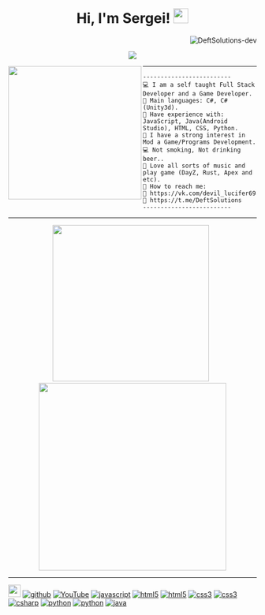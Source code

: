 <h1 align="center">
Hi, I'm Sergei!
 <img src="https://media.giphy.com/media/hvRJCLFzcasrR4ia7z/giphy.gif" width="30"></h1>
 <img src="https://gpvc.arturio.dev/DeftSolutions-dev" align='right' alt="DeftSolutions-dev" /> 
<br/>
<p align="center">
  <a href="https://github.com/DeftSolutions-dev/readme-typing-svg">
    <img src="https://readme-typing-svg.herokuapp.com?lines=Developer+Cheat;Unity+Game;Freelancer;Always%20learning%20new%20things&center=true&width=380&height=45">
    </a>
</p>
<img align="left" src="https://i.pinimg.com/564x/69/dc/3c/69dc3cec93572d301bb75854ae260a07.jpg" alt="" width="270" />

<hr>

```
-------------------------
💻 I am a self taught Full Stack Developer and a Game Developer.
🌟 Main languages: C#, C#(Unity3d).
🚩 Have experience with: JavaScript, Java(Android Studio), HTML, CSS, Python.
🔭 I have a strong interest in Mod a Game/Programs Development.
💻 Not smoking, Not drinking beer..
🎵 Love all sorts of music and play game (DayZ, Rust, Apex and etc).
💖 How to reach me: 
💖 https://vk.com/devil_lucifer69 
💖 https://t.me/DeftSolutions 
-------------------------
```
<hr>
<p align="center"> 
   <img src="https://github-readme-stats.vercel.app/api/top-langs/?username=DeftSolutions-dev&theme=merko&layout=compact" width="317" />
   <span>&nbsp;</span>
   <img src="https://github-readme-streak-stats.herokuapp.com/?user=DeftSolutions-dev&theme=tokyonight&hide_border=false" width="380"/>
</p>
<hr>

   [<img src='https://upload.wikimedia.org/wikipedia/commons/6/60/VK_Full_Logo_%282021-present%29.svg' alt='website' height="25px">](https://vk.com/devil_lucifer69)   [<img src='https://img.shields.io/badge/GitHub-%2312100E.svg?&style=for-the-badge&logo=Github&logoColor=white' alt='github'>](https://github.com/DeftSolutions-dev)  [<img src='https://img.shields.io/badge/YouTube-FF0000?style=for-the-badge&logo=youtube&logoColor=white' alt='YouTube'>](https://www.youtube.com/@desirepro_69)  [<img src='https://img.shields.io/badge/JavaScript-323330?style=for-the-badge&logo=javascript&logoColor=F7DF1E' alt='javascript'>](https://codehs.com/run/javascript)  [<img src='https://img.shields.io/badge/HTML5-E34F26?style=for-the-badge&logo=html5&logoColor=white' alt='html5'>](https://codehs.com/documentation/html)   [<img src='https://img.shields.io/badge/HTML5-E34F26?style=for-the-badge&logo=html5&logoColor=white' alt='html5'>](https://www.w3.org/html/)  [<img src='https://img.shields.io/badge/CSS3-1572B6?style=for-the-badge&logo=css3&logoColor=white' alt='css3'>](https://codehs.com/documentation/html)  [<img src='https://img.shields.io/badge/CSS3-1572B6?style=for-the-badge&logo=css3&logoColor=white' alt='css3'>](https://www.w3schools.com/css/)  [<img src='https://img.shields.io/badge/C%23-239120?style=for-the-badge&logo=c-sharp&logoColor=white' alt='csharp'>](https://www.w3schools.com/cs/)  [<img src='https://img.shields.io/badge/Python-3776AB?style=for-the-badge&logo=python&logoColor=white' alt='python'>](https://www.w3schools.com/python/)  [<img src='https://img.shields.io/badge/Python-3776AB?style=for-the-badge&logo=python&logoColor=white' alt='python'>](https://codehs.com/documentation/python)  [<img src='https://img.shields.io/badge/Java-ED8B00?style=for-the-badge&logo=java&logoColor=white' alt='java'>](https://www.w3schools.com/java/)


